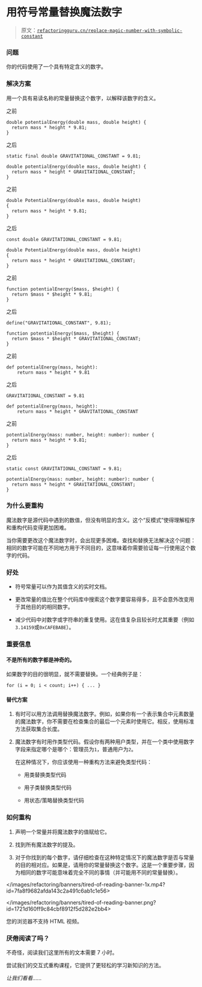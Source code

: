 # 用符号常量替换魔法数字

> 原文：[`refactoringguru.cn/replace-magic-number-with-symbolic-constant`](https://refactoringguru.cn/replace-magic-number-with-symbolic-constant)

### 问题

你的代码使用了一个具有特定含义的数字。

### 解决方案

用一个具有易读名称的常量替换这个数字，以解释该数字的含义。

之前

```
double potentialEnergy(double mass, double height) {
  return mass * height * 9.81;
}
```

之后

```
static final double GRAVITATIONAL_CONSTANT = 9.81;

double potentialEnergy(double mass, double height) {
  return mass * height * GRAVITATIONAL_CONSTANT;
}
```

之前

```
double PotentialEnergy(double mass, double height) 
{
  return mass * height * 9.81;
}
```

之后

```
const double GRAVITATIONAL_CONSTANT = 9.81;

double PotentialEnergy(double mass, double height) 
{
  return mass * height * GRAVITATIONAL_CONSTANT;
}
```

之前

```
function potentialEnergy($mass, $height) {
  return $mass * $height * 9.81;
}
```

之后

```
define("GRAVITATIONAL_CONSTANT", 9.81);

function potentialEnergy($mass, $height) {
  return $mass * $height * GRAVITATIONAL_CONSTANT;
}
```

之前

```
def potentialEnergy(mass, height):
    return mass * height * 9.81
```

之后

```
GRAVITATIONAL_CONSTANT = 9.81

def potentialEnergy(mass, height):
    return mass * height * GRAVITATIONAL_CONSTANT
```

之前

```
potentialEnergy(mass: number, height: number): number {
  return mass * height * 9.81;
}
```

之后

```
static const GRAVITATIONAL_CONSTANT = 9.81;

potentialEnergy(mass: number, height: number): number {
  return mass * height * GRAVITATIONAL_CONSTANT;
}
```

### 为什么要重构

魔法数字是源代码中遇到的数值，但没有明显的含义。这个“反模式”使得理解程序和重构代码变得更加困难。

当你需要更改这个魔法数字时，会出现更多困难。查找和替换无法解决这个问题：相同的数字可能在不同地方用于不同目的，这意味着你需要验证每一行使用这个数字的代码。

### 好处

+   符号常量可以作为其值含义的实时文档。

+   更改常量的值比在整个代码库中搜索这个数字要容易得多，且不会意外改变用于其他目的的相同数字。

+   减少代码中对数字或字符串的重复使用。这在值复杂且较长时尤其重要（例如`3.14159`或`0xCAFEBABE`）。

### 重要信息

#### 不是所有的数字都是神奇的。

如果数字的目的很明显，就不需要替换。一个经典例子是：

```
for (i = 0; i < сount; i++) { ... }

```

#### 替代方案

1.  有时可以用方法调用替换魔法数字。例如，如果你有一个表示集合中元素数量的魔法数字，你不需要在检查集合的最后一个元素时使用它。相反，使用标准方法获取集合长度。

1.  魔法数字有时用作类型代码。假设你有两种用户类型，并在一个类中使用数字字段来指定哪个是哪个：管理员为`1`，普通用户为`2`。

    在这种情况下，你应该使用一种重构方法来避免类型代码：

    +   用类替换类型代码

    +   用子类替换类型代码

    +   用状态/策略替换类型代码

### 如何重构

1.  声明一个常量并将魔法数字的值赋给它。

1.  找到所有魔法数字的提及。

1.  对于你找到的每个数字，请仔细检查在这种特定情况下的魔法数字是否与常量的目的相对应。如果是，请用你的常量替换这个数字。这是一个重要步骤，因为相同的数字可能意味着完全不同的事情（并可能用不同的常量替换）。

</images/refactoring/banners/tired-of-reading-banner-1x.mp4?id=7fa8f9682afda143c2a491c6ab1c1e56>

</images/refactoring/banners/tired-of-reading-banner.png?id=1721d160ff9c84cbf8912f5d282e2bb4>

您的浏览器不支持 HTML 视频。

### 厌倦阅读了吗？

不奇怪，阅读我们这里所有的文本需要 7 小时。

尝试我们的交互式重构课程，它提供了更轻松的学习新知识的方法。

*让我们看看……*
